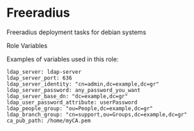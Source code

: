 Freeradius
=============

Freeradius deployment tasks for debian systems

Role Variables

Examples of variables used in this role:
```
ldap_server: ldap-server
ldap_server_port: 636
ldap_server_identity: "cn=admin,dc=example,dc=gr"
ldap_server_password: any_password_you_want
ldap_server_base_dn: "dc=example,dc=gr"
ldap_user_password_attribute: userPassword
ldap_people_group: "ou=People,dc=example,dc=gr"
ldap_branch_group: "cn=support,ou=Groups,dc=example,dc=gr"
ca_pub_path: /home/myCA.pem
```
